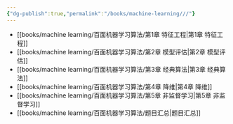 ```yaml
---
{"dg-publish":true,"permalink":"/books/machine-learning///"}
---
```


- [[books/machine learning/百面机器学习算法/第1章 特征工程\|第1章 特征工程]]
- [[books/machine learning/百面机器学习算法/第2章 模型评估\|第2章 模型评估]]
- [[books/machine learning/百面机器学习算法/第3章 经典算法\|第3章 经典算法]]
- [[books/machine learning/百面机器学习算法/第4章 降维\|第4章 降维]]
- [[books/machine learning/百面机器学习算法/第5章 非监督学习\|第5章 非监督学习]]
- [[books/machine learning/百面机器学习算法/题目汇总\|题目汇总]]

